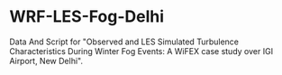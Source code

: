 # WRF-LES-Fog-Delhi
Data And Script for "Observed and LES Simulated Turbulence Characteristics During Winter Fog Events: A WiFEX case study over IGI Airport, New Delhi".

